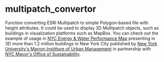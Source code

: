 # multipatch_convertor
Function converting ESRI Multipatch to simple Polygon-based file with height attributes. It could be used to display 3D Multipatch objects, such as buildings in visualization platforms such as MapBox.
You can check out the example of usage in [NYC Energy & Water Performance Map](https://energy.cusp.nyu.edu/) presenting in 3D more than 1.2 million buildings in New York City published by [New York University's Marron Institture of Urban Management](https://marroninstitute.nyu.edu/) in partnership with [NYC Mayor's Office of Sustainability](https://www1.nyc.gov/site/sustainability/index.page).

